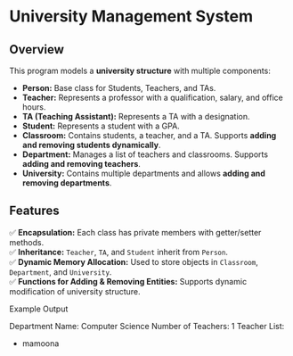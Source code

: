 # University Management System  

## Overview  
This program models a **university structure** with multiple components:  
- **Person:** Base class for Students, Teachers, and TAs.  
- **Teacher:** Represents a professor with a qualification, salary, and office hours.  
- **TA (Teaching Assistant):** Represents a TA with a designation.  
- **Student:** Represents a student with a GPA.  
- **Classroom:** Contains students, a teacher, and a TA. Supports **adding and removing students dynamically**.  
- **Department:** Manages a list of teachers and classrooms. Supports **adding and removing teachers**.  
- **University:** Contains multiple departments and allows **adding and removing departments**.  

## Features  
✅ **Encapsulation:** Each class has private members with getter/setter methods.  
✅ **Inheritance:** `Teacher`, `TA`, and `Student` inherit from `Person`.  
✅ **Dynamic Memory Allocation:** Used to store objects in `Classroom`, `Department`, and `University`.  
✅ **Functions for Adding & Removing Entities:** Supports dynamic modification of university structure.  

Example Output

Department Name: Computer Science
Number of Teachers: 1
Teacher List:
- mamoona